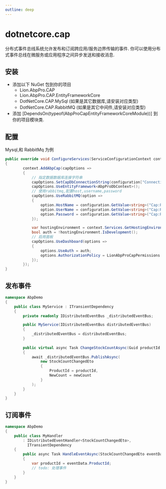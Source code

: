 ```yaml
---
outline: deep
---
```


# dotnetcore.cap

分布式事件总线系统允许发布和订阅跨应用/服务边界传输的事件. 你可以使用分布式事件总线在微服务或应用程序之间异步发送和接收消息.

## 安装

- 添加以下 NuGet 包到你的项目
  - Lion.AbpPro.CAP
  - Lion.AbpPro.CAP.EntityFrameworkCore
  - DotNetCore.CAP.MySql (如果是其它数据库,请安装对应类型)
  - DotNetCore.CAP.RabbitMQ (如果是其它中间件,请安装对应类型)
- 添加 [DependsOn(typeof(AbpProCapEntityFrameworkCoreModule))] 到你的项目模块类.

## 配置

Mysql,和 RabbitMq 为例

```csharp
public override void ConfigureServices(ServiceConfigurationContext context)
{
        context.AddAbpCap(capOptions =>
        {
            // 指定数据数据库连接字符串
            capOptions.SetCapDbConnectionString(configuration["ConnectionStrings:Default"]);
            capOptions.UseEntityFramework<AbpProDbContext>();
            // 使用rabbitmq,配置host,username,password
            capOptions.UseRabbitMQ(option =>
            {
                option.HostName = configuration.GetValue<string>("Cap:RabbitMq:HostName");
                option.UserName = configuration.GetValue<string>("Cap:RabbitMq:UserName");
                option.Password = configuration.GetValue<string>("Cap:RabbitMq:Password");
            });

            var hostingEnvironment = context.Services.GetHostingEnvironment();
            bool auth = !hostingEnvironment.IsDevelopment();
            // 启用面板
            capOptions.UseDashboard(options =>
            {
                options.UseAuth = auth;
                options.AuthorizationPolicy = LionAbpProCapPermissions.CapManagement.Cap;
            });
        });
}
```

## 发布事件
```csharp
namespace AbpDemo
{
    public class MyService : ITransientDependency
    {
        private readonly IDistributedEventBus _distributedEventBus;

        public MyService(IDistributedEventBus distributedEventBus)
        {
            _distributedEventBus = distributedEventBus;
        }
        
        public virtual async Task ChangeStockCountAsync(Guid productId, int newCount)
        {
            await _distributedEventBus.PublishAsync(
                new StockCountChangedEto
                {
                    ProductId = productId,
                    NewCount = newCount
                }
            );
        }
    }
}

```

## 订阅事件
```csharp
namespace AbpDemo
{
    public class MyHandler
        : IDistributedEventHandler<StockCountChangedEto>,
          ITransientDependency
    {
        public async Task HandleEventAsync(StockCountChangedEto eventData)
        {
            var productId = eventData.ProductId;
            // todo: 处理事件
        }
    }
}
```